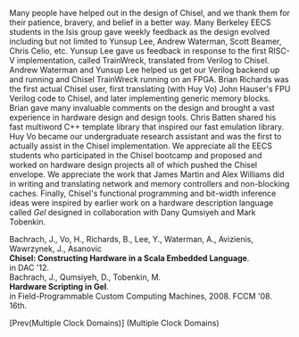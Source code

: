 Many people have helped out in the design of Chisel, and we thank them
for their patience, bravery, and belief in a better way.  Many
Berkeley EECS students in the Isis group gave weekly feedback as the
design evolved including but not limited to Yunsup Lee, Andrew
Waterman, Scott Beamer, Chris Celio, etc.  Yunsup Lee gave us feedback
in response to the first RISC-V implementation, called TrainWreck,
translated from Verilog to Chisel.  Andrew Waterman and Yunsup Lee
helped us get our Verilog backend up and running and Chisel TrainWreck
running on an FPGA.  Brian Richards was the first actual Chisel user,
first translating (with Huy Vo) John Hauser's FPU Verilog code to
Chisel, and later implementing generic memory blocks.  Brian gave many
invaluable comments on the design and brought a vast experience in
hardware design and design tools.  Chris Batten shared his fast
multiword C++ template library that inspired our fast emulation
library.  Huy Vo became our undergraduate research assistant and was
the first to actually assist in the Chisel implementation.  We
appreciate all the EECS students who participated in the Chisel
bootcamp and proposed and worked on hardware design projects all of
which pushed the Chisel envelope.  We appreciate the work that James
Martin and Alex Williams did in writing and translating network and
memory controllers and non-blocking caches.  Finally, Chisel's
functional programming and bit-width inference ideas were inspired by
earlier work on a hardware description language called *Gel* designed in
collaboration with Dany Qumsiyeh and Mark Tobenkin.

<!--- Who else? --->

Bachrach, J., Vo, H., Richards, B., Lee, Y., Waterman, A., Avizienis, Wawrzynek, J., Asanovic  
 **Chisel: Constructing Hardware in a Scala Embedded Language**.  
in DAC '12.  
Bachrach, J., Qumsiyeh, D., Tobenkin, M.  
 **Hardware Scripting in Gel**.  
in Field-Programmable Custom Computing Machines, 2008. FCCM '08. 16th.  

[Prev(Multiple Clock Domains)]  (Multiple Clock Domains)